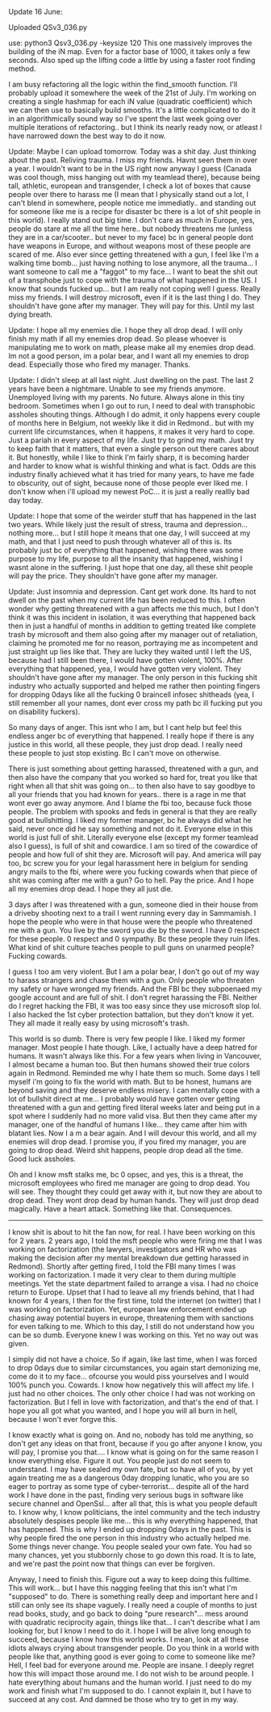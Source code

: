 Update 16 June:

Uploaded QSv3_036.py 

use: python3 Qsv3_036.py -keysize 120
This one massively improves the building of the iN map. Even for a factor base of 1000, it takes only a few seconds. 
Also sped up the lifting code a little by using a faster root finding method.

I am busy refactoring all the logic within the find_smooth function. I'll probably upload it somewhere the week of the 21st of July. 
I'm working on creating a single hashmap for each iN value (quadratic coefficient) which we can then use to basically build smooths. 
It's a little complicated to do it in an algorithmically sound way so I've spent the last week going over multiple iterations of refactoring.. but I think its nearly ready now, or atleast I have narrowed down the best way to do it now.

Update: Maybe I can upload tomorrow. Today was a shit day. Just thinking about the past. Reliving trauma. I miss my friends. Havnt seen them in over a year. I wouldn't want to be in the US right now anyway I guess (Canada was cool though, miss hanging out with my teamlead there), because being tall, athletic, european and transgender, I check a lot of boxes that cause people over there to harass me (I mean that I physically stand out a lot, I can't blend in somewhere, people notice me immediatly.. and standing out for someone like me is a recipe for disaster bc there is a lot of shit people in this world). I really stand out big time. I don't care as much in Europe, yes, people do stare at me all the time here.. but nobody threatens me (unless they are in a car/scooter.. but never to my face) bc in general people dont have weapons in Europe, and without weapons most of these people are scared of me. Also ever since getting threatened with a gun, I feel like I'm a walking time bomb... just having nothing to lose anymore, all the trauma... I want someone to call me a "faggot" to my face... I want to beat the shit out of a transphobe just to cope with the trauma of what happened in the US. I know that sounds fucked up... but I am really not coping well I guess. Really miss my friends. I will destroy microsoft, even if it is the last thing I do. They shouldn't have gone after my manager. They will pay for this. Until my last dying breath.

Update: I hope all my enemies die. I hope they all drop dead. I will only finish my math if all my enemies drop dead. So please whoever is manipulating me to work on math, please make all my enemies drop dead. Im not a good person, im a polar bear, and I want all my enemies to drop dead. Especially those who fired my manager. Thanks. 

Update: I didn't sleep at all last night. Just dwelling on the past. The last 2 years have been a nightmare. Unable to see my friends anymore. Unemployed living with my parents. No future. Always alone in this tiny bedroom. Sometimes when I go out to run, I need to deal with transphobic assholes shouting things. Although I do admit, it only happens every couple of months here in Belgium, not weekly like it did in Redmond.. but with my current life circumstances, when it happens, it makes it very hard to cope. Just a pariah in every aspect of my life. Just try to grind my math. Just try to keep faith that it matters, that even a single person out there cares about it. But honestly, while I like to think I'm fairly sharp, it is becoming harder and harder to know what is wishful thinking and what is fact. Odds are this industry finally achieved what it has tried for many years, to have me fade to obscurity, out of sight, because none of those people ever liked me. I don't know when i'll upload my newest PoC... it is just a really reallly bad day today. 

Update: I hope that some of the weirder stuff that has happened in the last two years. While likely just the result of stress, trauma and depression... nothing more... but I still hope it means that one day, I will succeed at my math, and that I just need to push through whatever all of this is. Its probably just bc of everything that happened, wishing there was some purpose to my life, purpose to all the insanity that happened, wishing I wasnt alone in the suffering. I just hope that one day, all these shit people will pay the price. They shouldn't have gone after my manager.  

Update: Just insomnia and depression. Cant get work done. Its hard to not dwell on the past when my current life has been reduced to this. I often wonder why getting threatened with a gun affects me this much, but I don't think it was this incident in isolation, it was everything that happened back then in just a handful of months in addition to getting treated like complete trash by microsoft and them also going after my manager out of retaliation, claiming he promoted me for no reason, portraying me as incompetent and just straight up lies like that. They are lucky they waited until I left the US, because had I still been there, I would have gotten violent, 100%. After everything that happened, yea, I would have gotten very violent. They shouldn't have gone after my manager. The only person in this fucking shit industry who actually supported and helped me rather then pointing fingers for dropping 0days like all the fucking 0 braincell infosec shitheads (yea, I still remember all your names, dont ever cross my path bc ill fucking put you on disability fuckers).

So many days of anger. This isnt who I am, but I cant help but feel this endless anger bc of everything that happened. I really hope if there is any justice in this world, all these people, they just drop dead. I really need these people to just stop existing. Bc I can't move on otherwise.

There is just something about getting harassed, threatened with a gun, and then also have the company that you worked so hard for, treat you like that right when all that shit was going on... to then also have to say goodbye to all your friends that you had known for years.. there is a rage in me that wont ever go away anymore. And I blame the fbi too, because fuck those people. The problem with spooks and feds in general is that they are really good at bullshitting. I liked my former manager, bc he always did what he said, never once did he say something and not do it. Everyone else in this world is just full of shit. Literally everyone else (except my former teamlead also I guess), is full of shit and cowardice. I am so tired of the cowardice of people and how full of shit they are. Microsoft will pay. And america will pay too, bc screw you for your legal harassment here in belgium for sending angry mails to the fbi, where were you fucking cowards when that piece of shit was coming after me with a gun? Go to hell. Pay the price. 
And I hope all my enemies drop dead. I hope they all just die. 

3 days after I was threatened with a gun, someone died in their house from a driveby shooting next to a trail I went running every day in Sammamish. I hope the people who were in that house were the people who threatened me with a gun. You live by the sword you die by the sword. I have 0 respect for these people. 0 respect and 0 sympathy. Bc these people they ruin lifes. What kind of shit culture teaches people to pull guns on unarmed people? Fucking cowards.

I guess I too am very violent. But I am a polar bear, I don't go out of my way to harass strangers and chase them with a gun. Only people who threaten my safety or have wronged my friends. And the FBI bc they subpoenaed my google account and are full of shit.  I don't regret harassing the FBI. Neither do I regret hacking the FBI, it was too easy since they use microsoft slop lol. I also hacked the 1st cyber protection battalion, but they don't know it yet. They all made it really easy by using microsoft's trash.

This world is so dumb. There is very few people I like. I liked my former manager. Most people I hate though. Like, I actually have a deep hatred for humans. It wasn't always like this. For a few years when living in Vancouver, I almost became a human too. But then humans showed their true colors again in Redmond. Reminded me why I hate them so much. Some days I tell myself i'm going to fix the world with math. But to be honest, humans are beyond saving and they deserve endless misery. I can mentally cope with a lot of bullshit direct at me... I probably would have gotten over getting threatened with a gun and getting fired literal weeks later and being put in a spot where I suddenly had no more valid visa. But then they came after my manager, one of the handful of humans I like... they came after him with blatant lies. Now I a m a bear again. And I will devour this world, and all my enemies will drop dead. I promise you, if you fired my manager, you are going to drop dead. Weird shit happens, people drop dead all the time. Good luck assholes.

Oh and I know msft stalks me, bc 0 opsec, and yes, this is a threat, the microsoft employees who fired me manager are going to drop dead. You will see. They thought they could get away with it, but now they are about to drop dead. They wont drop dead by human hands. They will just drop dead magically. Have a heart attack. Something like that. Consequences.

--------------------------------------------------------------------------------------------------------------------
I know shit is about to hit the fan now, for real.
I have been working on this for 2 years. 
2 years ago, I told the msft people who were firing me that I was working on factorization (the lawyers, investigators and HR who was making the decision after my mental breakdown due getting harassed in Redmond).
Shortly after getting fired, I told the FBI many times I was working on factorization. I made it very clear to them during multiple meetings. Yet the state department failed to arrange a visa.
I had no choice return to Europe. 
Upset that I had to leave all my friends behind, that I had known for 4 years, I then for the first time, told the internet (on twitter) that I was working on factorization.
Yet, european law enforcement ended up chasing away potential buyers in europe, threatening them with sanctions for even talking to me. Which to this day, I still do not understand how you can be so dumb.
Everyone knew I was working on this. Yet no way out was given.

I simply did not have a choice. So if again, like last time, when I was forced to drop 0days due to similar circumstances, you again start demonizing me, come do it to my face... ofcourse you would piss yourselves and I would 100% punch you. Cowards.
I know how negatively this will affect my life. I just had no other choices. The only other choice I had was not working on factorization. But I fell in love with factorization, and that's the end of that.
I hope you all got what you wanted, and I hope you will all burn in hell, because I won't ever forgve this.

I know exactly what is going on. And no, nobody has told me anything, so don't get any ideas on that front, because if you go after anyone I know, you will pay, I promise you that.... I know what is going on for the same reason I know everything else. Figure it out. You people just do not seem to understand. I may have sealed my own fate, but so have all of you, by yet again treating me as a dangerous 0day dropping lunatic, who you are so eager to portray as some type of cyber-terrorist... despite all of the hard work I have done in the past, finding very serious bugs in software like secure channel and OpenSsl... after all that, this is what you people default to. I know why, I know politicians, the intel community and the tech industry absolutely despises people like me... this is why everything happened, that has happened. This is why I ended up dropping 0days in the past. This is why people fired the one person in this industry who actually helped me. Some things never change. You people sealed your own fate. You had so many chances, yet you stubbornly chose to go down this road. It is to late, and we're past the point now that things can ever be forgiven. 

Anyway, I need to finish this. Figure out a way to keep doing this fulltime. This will work... but I have this nagging feeling that this isn't what I'm "supposed" to do. There is something really deep and important here and I still can only see its shape vaguely. I really need a couple of months to just read books, study, and go back to doing "pure research"... mess around with quadratic reciprocity again, things like that... I can't describe what I am looking for, but I know I need to do it. I hope I will be alive long enough to succeed, because I know how this world works. I mean, look at all these idiots always crying about transgender people. Do you think in a world with people like that, anything good is ever going to come to someone like me? Hell, I feel bad for everyone around me. People are insane. I deeply regret how this will impact those around me. I do not wish to be around people. I hate everything about humans and the human world. I just need to do my work and finish what I'm supposed to do. I cannot explain it, but I have to succeed at any cost. And damned be those who try to get in my way.
